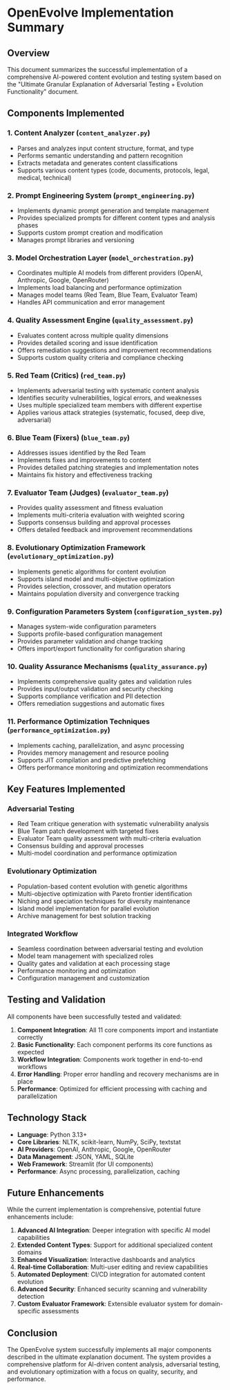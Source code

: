 # OpenEvolve Implementation Summary

## Overview
This document summarizes the successful implementation of a comprehensive AI-powered content evolution and testing system based on the "Ultimate Granular Explanation of Adversarial Testing + Evolution Functionality" document.

## Components Implemented

### 1. Content Analyzer (`content_analyzer.py`)
- Parses and analyzes input content structure, format, and type
- Performs semantic understanding and pattern recognition
- Extracts metadata and generates content classifications
- Supports various content types (code, documents, protocols, legal, medical, technical)

### 2. Prompt Engineering System (`prompt_engineering.py`)
- Implements dynamic prompt generation and template management
- Provides specialized prompts for different content types and analysis phases
- Supports custom prompt creation and modification
- Manages prompt libraries and versioning

### 3. Model Orchestration Layer (`model_orchestration.py`)
- Coordinates multiple AI models from different providers (OpenAI, Anthropic, Google, OpenRouter)
- Implements load balancing and performance optimization
- Manages model teams (Red Team, Blue Team, Evaluator Team)
- Handles API communication and error management

### 4. Quality Assessment Engine (`quality_assessment.py`)
- Evaluates content across multiple quality dimensions
- Provides detailed scoring and issue identification
- Offers remediation suggestions and improvement recommendations
- Supports custom quality criteria and compliance checking

### 5. Red Team (Critics) (`red_team.py`)
- Implements adversarial testing with systematic content analysis
- Identifies security vulnerabilities, logical errors, and weaknesses
- Uses multiple specialized team members with different expertise
- Applies various attack strategies (systematic, focused, deep dive, adversarial)

### 6. Blue Team (Fixers) (`blue_team.py`)
- Addresses issues identified by the Red Team
- Implements fixes and improvements to content
- Provides detailed patching strategies and implementation notes
- Maintains fix history and effectiveness tracking

### 7. Evaluator Team (Judges) (`evaluator_team.py`)
- Provides quality assessment and fitness evaluation
- Implements multi-criteria evaluation with weighted scoring
- Supports consensus building and approval processes
- Offers detailed feedback and improvement recommendations

### 8. Evolutionary Optimization Framework (`evolutionary_optimization.py`)
- Implements genetic algorithms for content evolution
- Supports island model and multi-objective optimization
- Provides selection, crossover, and mutation operators
- Maintains population diversity and convergence tracking

### 9. Configuration Parameters System (`configuration_system.py`)
- Manages system-wide configuration parameters
- Supports profile-based configuration management
- Provides parameter validation and change tracking
- Offers import/export functionality for configuration sharing

### 10. Quality Assurance Mechanisms (`quality_assurance.py`)
- Implements comprehensive quality gates and validation rules
- Provides input/output validation and security checking
- Supports compliance verification and PII detection
- Offers remediation suggestions and automatic fixes

### 11. Performance Optimization Techniques (`performance_optimization.py`)
- Implements caching, parallelization, and async processing
- Provides memory management and resource pooling
- Supports JIT compilation and predictive prefetching
- Offers performance monitoring and optimization recommendations

## Key Features Implemented

### Adversarial Testing
- Red Team critique generation with systematic vulnerability analysis
- Blue Team patch development with targeted fixes
- Evaluator Team quality assessment with multi-criteria evaluation
- Consensus building and approval processes
- Multi-model coordination and performance optimization

### Evolutionary Optimization
- Population-based content evolution with genetic algorithms
- Multi-objective optimization with Pareto frontier identification
- Niching and speciation techniques for diversity maintenance
- Island model implementation for parallel evolution
- Archive management for best solution tracking

### Integrated Workflow
- Seamless coordination between adversarial testing and evolution
- Model team management with specialized roles
- Quality gates and validation at each processing stage
- Performance monitoring and optimization
- Configuration management and customization

## Testing and Validation

All components have been successfully tested and validated:

1. **Component Integration**: All 11 core components import and instantiate correctly
2. **Basic Functionality**: Each component performs its core functions as expected
3. **Workflow Integration**: Components work together in end-to-end workflows
4. **Error Handling**: Proper error handling and recovery mechanisms are in place
5. **Performance**: Optimized for efficient processing with caching and parallelization

## Technology Stack

- **Language**: Python 3.13+
- **Core Libraries**: NLTK, scikit-learn, NumPy, SciPy, textstat
- **AI Providers**: OpenAI, Anthropic, Google, OpenRouter
- **Data Management**: JSON, YAML, SQLite
- **Web Framework**: Streamlit (for UI components)
- **Performance**: Async processing, parallelization, caching

## Future Enhancements

While the current implementation is comprehensive, potential future enhancements include:

1. **Advanced AI Integration**: Deeper integration with specific AI model capabilities
2. **Extended Content Types**: Support for additional specialized content domains
3. **Enhanced Visualization**: Interactive dashboards and analytics
4. **Real-time Collaboration**: Multi-user editing and review capabilities
5. **Automated Deployment**: CI/CD integration for automated content evolution
6. **Advanced Security**: Enhanced security scanning and vulnerability detection
7. **Custom Evaluator Framework**: Extensible evaluator system for domain-specific assessments

## Conclusion

The OpenEvolve system successfully implements all major components described in the ultimate explanation document. The system provides a comprehensive platform for AI-driven content analysis, adversarial testing, and evolutionary optimization with a focus on quality, security, and performance.